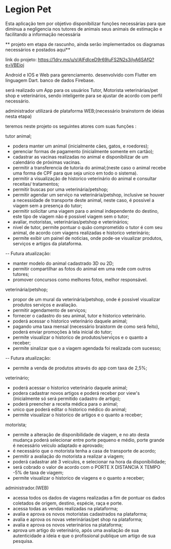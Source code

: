 # Legion Pet


Esta aplicação tem por objetivo disponibilizar funções necessárias para que diminua a negligencia nos tutores de animais seus animais de estimação e facilitando
a informação necessária 

** projeto em etapa de rascunho, ainda serão implementados os diagramas necessários e postados aqui**

link do projeto: https://1drv.ms/u/s!AlFdlceD9r69luFS2N2s3iIyA6SAfQ?e=VBEioj

Android e IOS e Web para gerenciamento.
desenvolvido com Flutter em linguagem Dart.
banco de dados Firebase.

será realizado um App para os usuários Tutor, Motorista veterinárias/pet shop e veterinários, sendo inteligente para se ajustar de acordo com perfil necessário.

administrador utilizará de plataforma WEB;(necessário brainstorm de ideias nesta etapa)

teremos neste projeto os seguintes atores com suas funções :

tutor animal;
 - podera manter um animal (inicialmente cães, gatos, e roedores);
 - gerenciar formas de pagamento (inicialmente somente em cartão);
 - cadastrar as vacinas realizadas no animal e disponibilizar de um calendário de próximas vacinas.
 - permitir a transferencia de tutoria do animal;(neste caso o animal recebe uma forma de CPF para que seja unico em todo o sistema).
 - permitir a visualização de historico veterinário do animal e consultar receitas/ tratamentos;
 - permitir buscas por uma veterinária/petshop;
 - permitir agendar um serviço na veterinária/petshop, inclusive se houver a necessidade de transporte deste animal, neste caso,
 é possivel a viagem sem a presença do tutor;
 - permitir solicitar uma viagem para o animal independente do destino, este tipo de viagem não é possivel viagem sem o tutor;
 - avaliar, motoristas, veterinárias/petshop e veterinários;
 - nivel de tutor, permite pontuar o quão comprometido o tutor é com seu animal, de acordo com viagens realizadas e historico veterinário;
 - permite exibir um painel de noticias, onde pode-se visualizar produtos, serviços e artigos da plataforma.
 
  -- Futura atualização:
 - manter modelo do animal cadastrado 3D ou 2D;
 - permitir compartilhar as fotos do animal em uma rede com outros tutores;
 - promover concursos como melhores fotos, melhor responsável.
 
veterinária/petshop;
 - propor de um mural da veterinária/petshop, onde é possivel visualizar produtos serviços e avaliação.
 - permitir agendamento de serviços;
 - fornecer o cadastro do seu animal, tutor e historico veterinário.
 - poderá acessar o historico veterinário daquele animal;
 - pagando uma taxa mensal (necessário braistorm de como será feito), poderá enviar promoções à tela inicial do tutor;
 - permite visualizar o historico de produtos/serviços e o quanto a receber;
 - permite sinalizar que o a viagem agendada foi realizada com sucesso;
 
  -- Futura atualização:
 - permite a venda de produtos através do app com taxa de 2,5%; 
 
veterinário;
 - poderá acessar o historico veterinário daquele animal;
 - podera cadastrar novos artigos e poderá receber por view's (inicialmente só será permitido cadastro de artigo);
 - poderá preencher a receita médica para o animal;
 - unico que poderá editar o historico médico do animal;
 - permite visualizar o historico de artigos e o quanto a receber;
 
motorista;
 - permite a alteração de disponibilidade de viagem, e no ato desta mudança poderá selecionar entre porte pequeno e médio, porte grande é necessário veículo adaptado e aprovado;
 - é necessário que o motorista tenha a casa de transporte de acordo;
 - permitir a avaliação do motorista a realizar a viagem;
 - poderá cadastrar até 3 veículos, e selecionar na hora da disponibilidade;
 - será cobrado o valor de acordo com o PORTE X DISTANCIA X TEMPO -5% de taxa de viagem;
 - permite visualizar o historico de viagens e o quanto a receber;
 
administrador.(WEB)
 - acessa todos os dados de viagens realizadas a fim de pontuar os dados coletados de origem, destino, espécie, raça e porte.
 - acessa todas as vendas realizadas na plataforma;
 - avalia e aprova os novos motoristas cadastrados na plataforma;
 - avalia e aprova os novas veterinárias/pet shop na plataforma;
 - avalia e aprova os novos veterinários na plataforma;
 - aprova um artigo do veterinário, após uma avaliação de sua autenticidade a ideia e que o profissional publique um artigo de sua pesquisa.



